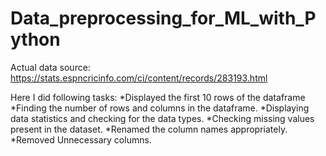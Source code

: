 # Data_preprocessing_for_ML_with_Python
Actual data source: https://stats.espncricinfo.com/ci/content/records/283193.html

Here I did following tasks:
*Displayed the first 10 rows of the dataframe
*Finding the number of rows and columns in the dataframe.
*Displaying data statistics and checking for the data types.
*Checking missing values present in the dataset.
*Renamed the column names appropriately.
*Removed Unnecessary columns.
